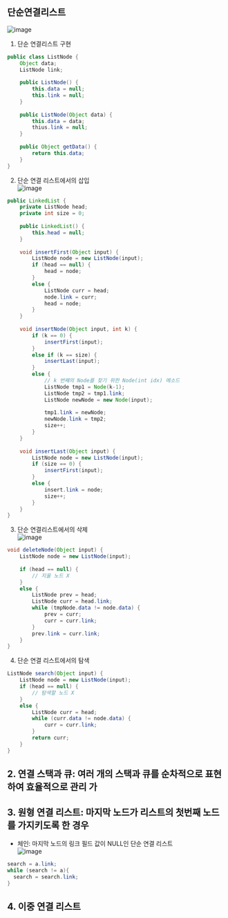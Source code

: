 ## 단순연결리스트  
![image](https://user-images.githubusercontent.com/63652571/163746117-bd0eb768-ad78-4e9d-8460-a9a18ab1664c.png)
1. 단순 연결리스트 구현  
```java
public class ListNode {
	Object data;
	ListNode link;
	
	public ListNode() {
		this.data = null;
        this.link = null;
	}
    
    public ListNode(Object data) {
        this.data = data;
        thius.link = null;
    }
    
    public Object getData() {
        return this.data;
    }
}
```  
2. 단순 연결 리스트에서의 삽입  
![image](https://user-images.githubusercontent.com/63652571/163746719-b85d1803-d05a-47d8-8025-f5b7db4f12a7.png)
```java
public LinkedList {
	private ListNode head;
    private int size = 0;
	
	public LinkedList() {
		this.head = null;
	}
    
    void insertFirst(Object input) {
        ListNode node = new ListNode(input);
        if (head == null) {
            head = node;
        }
        else {
            ListNode curr = head;
            node.link = curr;
            head = node;
        }
    }
    
    void insertNode(Object input, int k) {
        if (k == 0) {
            insertFirst(input);
        }
        else if (k == size) {
            insertLast(input);
        }
        else {
            // k 번째의 Node를 찾기 위한 Node(int idx) 메소드
        	ListNode tmp1 = Node(k-1);
            ListNode tmp2 = tmp1.link;
            ListNode newNode = new Node(input);
            
            tmp1.link = newNode;
            newNode.link = tmp2;
            size++;
        }
    }
    
    void insertLast(Object input) {
        ListNode node = new ListNode(input);
        if (size == 0) {
            insertFirst(input);
        }
        else {
            insert.link = node;
            size++;
        }
    }
}
```  
3. 단순 연결리스트에서의 삭제  
![image](https://user-images.githubusercontent.com/63652571/163746770-7957f5a9-4490-40f3-9737-e4b4ca211b6d.png)
```java
void deleteNode(Object input) {
    ListNode node = new ListNode(input);
    
    if (head == null) {
		// 지울 노드 X
    }
    else {
        ListNode prev = head;
        ListNode curr = head.link;
        while (tmpNode.data != node.data) {
			prev = curr;
            curr = curr.link;
        }
        prev.link = curr.link;
    }
}
```   
4. 단순 연결 리스트에서의 탐색  
```java
ListNode search(Object input) {
    ListNode node = new ListNode(input);
    if (head == null) {
        // 탐색할 노드 X
    }
    else {
        ListNode curr = head;
        while (curr.data != node.data) {
            curr = curr.link;
        }
        return curr;
    }
}
```
## 2. 연결 스택과 큐: 여러 개의 스택과 큐를 순차적으로 표현하여 효율적으로 관리 가
## 3. 원형 연결 리스트: 마지막 노드가 리스트의 첫번째 노드를 가지키도록 한 경우  
- 체인: 마지막 노드의 링크 필드 값이 NULL인 단순 연결 리스트   
![image](https://user-images.githubusercontent.com/63652571/163745809-fbe4d863-f449-4059-a0d5-d4479d84df6e.png)
```java
search = a.link;
while (search != a){
  search = search.link;
}
```
## 4. 이중 연결 리스트
